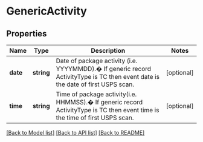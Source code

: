 # GenericActivity

## Properties
Name | Type | Description | Notes
------------ | ------------- | ------------- | -------------
**date** | **string** | Date of package activity (i.e. YYYYMMDD).� If generic record ActivityType is TC then event date is the date of first USPS scan. | [optional] 
**time** | **string** | Time of package activity(i.e. HHMMSS).� If generic record ActivityType is TC then event time is the time of first USPS scan. | [optional] 

[[Back to Model list]](../../README.md#documentation-for-models) [[Back to API list]](../../README.md#documentation-for-api-endpoints) [[Back to README]](../../README.md)

